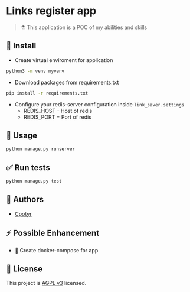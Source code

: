 
# **Links register app**

> :alembic: This application is a POC of my abilities and skills


## :construction: Install

*  Create virtual enviroment for application

```sh
python3 -m venv myvenv
```

* Download packages from requirements.txt

```sh
pip install -r requirements.txt
```

* Configure your redis-server configuration inside `link_saver.settings`
    * REDIS_HOST - Host of redis
    * REDIS_PORT = Port of redis


## :rocket: Usage

```sh
python manage.py runserver
```

## :white_check_mark: Run tests

```sh
python manage.py test
```

<!--
[TODO] If project is deployed to DockerHub:

## :whale: Supported tags

[Dockerhub monogramm/__app_slug__](https://hub.docker.com/r/monogramm/__app_slug__/)

* `latest`

-->

## :bust_in_silhouette: Authors

* [Cpotyr](https://github.com/cpotyrr)


## :zap: Possible Enhancement
* :whale: Create docker-compose for app

## :page_facing_up: License

This project is [AGPL v3](uri_license) licensed.
